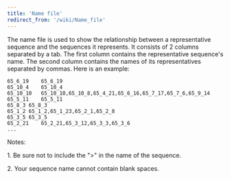```yaml
---
title: 'Name file'
redirect_from: '/wiki/Name_file'
---
```

The name file is used to show the relationship between a representative
sequence and the sequences it represents. It consists of 2 columns
separated by a tab. The first column contains the representative
sequence\'s name. The second column contains the names of its
representatives separated by commas. Here is an example:

    65_6_19    65_6_19
    65_10_4    65_10_4
    65_10_10   65_10_10,65_10_8,65_4_21,65_6_16,65_7_17,65_7_6,65_9_14
    65_5_11    65_5_11
    65_8_3 65_8_3
    65_1_2 65_1_2,65_1_23,65_2_1,65_2_8
    65_3_5 65_3_5
    65_2_21    65_2_21,65_3_12,65_3_3,65_3_6
    ...

Notes:


1\.  Be sure not to include the \"\>\" in the name of the sequence.

2\.  Your sequence name cannot contain blank spaces.
